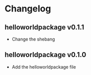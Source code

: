 # Changelog

## helloworldpackage v0.1.1
 * Change the shebang

## helloworldpackage v0.1.0
 * Add the helloworldpackage file
